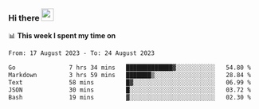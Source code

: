 ### Hi there <a href="https://www.gautamkrishnar.com/"><img src="https://media.giphy.com/media/hvRJCLFzcasrR4ia7z/giphy.gif" width="25px"></a>

📊 **This week I spent my time on**

<!--START_SECTION:waka-->

```txt
From: 17 August 2023 - To: 24 August 2023

Go               7 hrs 34 mins   █████████████▓░░░░░░░░░░░   54.80 %
Markdown         3 hrs 59 mins   ███████▒░░░░░░░░░░░░░░░░░   28.84 %
Text             58 mins         █▓░░░░░░░░░░░░░░░░░░░░░░░   06.99 %
JSON             30 mins         █░░░░░░░░░░░░░░░░░░░░░░░░   03.72 %
Bash             19 mins         ▓░░░░░░░░░░░░░░░░░░░░░░░░   02.30 %
```

<!--END_SECTION:waka-->
